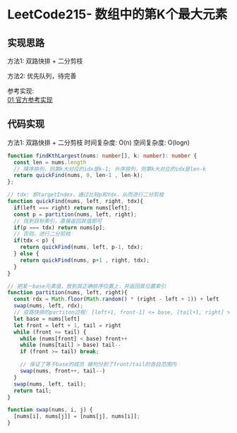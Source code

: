 # LeetCode215- 数组中的第K个最大元素

## 实现思路

方法1: 双路快排 + 二分剪枝

方法2: 优先队列，待完善


参考实现:  <br/>
[01 官方参考实现](https://leetcode.cn/problems/kth-largest-element-in-an-array/solutions/307351/shu-zu-zhong-de-di-kge-zui-da-yuan-su-by-leetcode-/)



## 代码实现

方法1: 双路快排 + 二分剪枝   时间复杂度: O(n)  空间复杂度: O(log⁡n)

```ts
function findKthLargest(nums: number[], k: number): number {
  const len = nums.length
  // 降序排列，则第k大对应的idx是k-1; 升序排列，则第k大对应的idx是len-k
  return quickFind(nums, 0, len-1 , len-k);
};

// tdx: 即targetIndex，通过比较p和tdx，从而进行二分剪枝
function quickFind(nums, left, right, tdx){
  if(left === right) return nums[left];
  const p = partition(nums, left, right);
  // 找到目标索引，直接返回其值即可
  if(p === tdx) return nums[p];
  // 否则，进行二分剪枝
  if(tdx < p) {
    return quickFind(nums, left, p-1, tdx);
  } else {
    return quickFind(nums, p+1 , right, tdx);
  }
}

// 把某一base元素值，放到其正确排序位置上，并返回其位置索引
function partition(nums, left, right){
  const rdx = Math.floor(Math.random() * (right - left + 1)) + left
  swap(nums, left, rdx);
  // 双路快排的partiton过程: [left+1, front-1] <= base, [tail+1, right] >= base
  let base = nums[left]
  let front = left + 1, tail = right
  while (front <= tail) {
    while (nums[front] < base) front++
    while (nums[tail] > base) tail--
    if (front >= tail) break;

    // 保证了等于base的成员 被均分到了front/tail的各自范围内
    swap(nums, front++, tail--)
  }
  swap(nums, left, tail);
  return tail;
}

function swap(nums, i, j) {
  [nums[i], nums[j]] = [nums[j], nums[i]];
}
```
